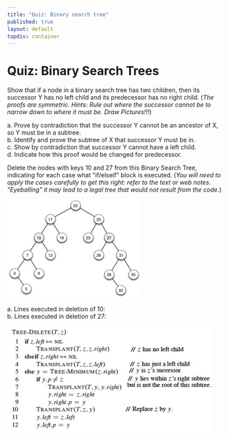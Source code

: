 ```yaml
---
title: "Quiz: Binary search tree"
published: true
layout: default
topdiv: container
---
```


# Quiz: Binary Search Trees

Show that if a node in a binary search tree has two children, then its successor Y has no left child and its predecessor has no right child. (_The proofs are symmetric. Hints: Rule out where the successor cannot be to narrow down to where it must be. Draw Pictures!!!_) 

  a. Prove by contradiction that the successor Y cannot be an ancestor of X, so Y must be in a subtree.  
  b. Identify and prove the subtree of X that successor Y must be in.   
  c. Show by contradiction that successor Y cannot have a left child.  
  d. Indicate how this proof would be changed for predecessor. 

Delete the nodes with keys 10 and 27 from this Binary Search Tree, indicating for each case what "if/elseif" block is executed. (_You will need to apply the cases carefully to get this right: refer to the text or web notes. "Eyeballing" it may lead to a legal tree that would not result from the code._) 

![](fig/BST-for-Class-Problem-small.jpg)

  a. Lines executed in deletion of 10:  
  b. Lines executed in deletion of 27: 

![](fig/pseudocode-tree-delete.jpg)